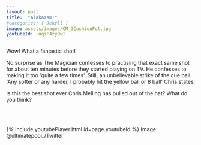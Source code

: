 ```yaml
---
layout: post
title:  "Alakazam!"
#categories: [ Jekyll ]
image: assets/images/CM_3CushionPot.jpg
youtubeId: -uqsP4zyOwI
---
```

Wow!  What a fantastic shot!<br>
  
No surprise as The Magician confesses to practising that exact same shot for about ten minutes before they started playing on TV.  He confesses to making it too 'quite a few times'.
Still, an unbelievable strike of the cue ball.  'Any softer or any harder, I probably hit the yellow ball or 8 ball' Chris states.<br>

<p>Is this the best shot ever Chris Melling has pulled out of the hat? What do you think? </p><br>

<!--<iframe width="380" height="300" src="https://www.youtube.com/embed/-uqsP4zyOwI" frameborder="0" allowfullscreen></iframe>--><br>

<!--<div style="text-align:center;">
		<iframe width="420" height="315" src="https://www.youtube.com/embed/-uqsP4zyOwI" frameborder="0" allowfullscreen></iframe>
</div>-->

{% include youtubePlayer.html id=page.youtubeId %}
Image: @ultimatepool_/Twitter
